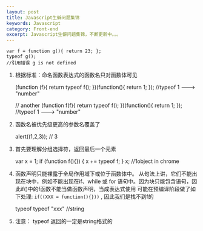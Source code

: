 ```yaml
---
layout: post
title: Javascript生僻问题集锦
keywords: Javascript
category: Front-end
excerpt: Javascript生僻问题集锦，不断更新中。。。
---
```



    var f = function g(){ return 23; };
    typeof g();
    //引用错误 g is not defined

1. 根据标准：命名函数表达式的函数名只对函数体可见

    (function (f){
        return typeof f();
    })(function(){ return 1; });
    //typeof 1 ---> "number"

    // another
    (function f(f){
        return typeof f();
    })(function(){ return 1; });
    //typeof 1 ---> "number"

2. 函数名被优先级更高的参数名覆盖了

    alert((1,2,3));
    // 3 

3. 首先要理解分组选择符，返回最后一个元素

    var x = 1;
    if (function f(){}) {
        x += typeof f;
    }
    x;
    //1object in chrome

4. 函数声明只能裸露于全局作用域下或位于函数体中。
从句法上讲，它们不能出现在块中，例如不能出现在if、while 或 for 语句中。因为块只能包含语句，因此if()中的f函数不能当做函数声明，当成表达式使用 可能在预编译阶段做了如下处理: `if((XXX = function(){}))` , 因此我们是找不到f的

    typeof typeof "xxx" 
    //string

5. 注意：
typeof 返回的一定是string格式的



